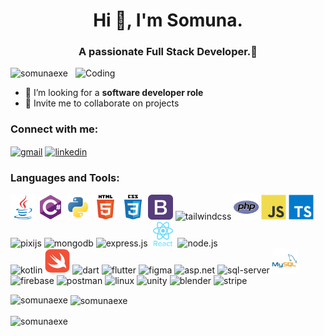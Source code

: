 <!-- <img src="https://appsgeyser.com/blog/wp-content/uploads/2023/11/ar-vr-future-blog-banner-scaled.jpg" alt="MasterHead" style="max-width: 100%,; display: inline-block;" > -->

<h1 align="center">Hi 👋, I'm Somuna.</h1>
<h3 align="center">A passionate Full Stack Developer.&#128205;</h3>
<img align="right" alt="Coding" width="400" src="https://www.cnet.com/a/img/resize/667049aaa29d420a7d74c70b1bc71520fa729902/hub/2021/10/21/1635a1a9-af9c-4380-b5a6-eec99f1a4c74/among-us-consoles-promo-xbox-playstation.png?auto=webp&fit=crop&height=675&width=1200">

<p align="left"> <img src="https://komarev.com/ghpvc/?username=somunaexe&label=Profile%20views&color=0e75b6&style=flat" alt="somunaexe" /> </p>

- 🤝 I’m looking for a **software developer role**
- 👯 Invite me to collaborate on projects

<h3 align="left">Connect with me:</h3>
<p align="left">
<a href="mailto:somunanzenwa@gmail.com" target="_blank"><img align="center" src="https://image.similarpng.com/very-thumbnail/2020/12/Gmail-logo-design-on-transparent-background-PNG.png" alt="gmail" height="30" width="40" /></a>
<a href="https://www.linkedin.com/in/somunachimso-nzenwa-a738a1192/" target="_blank"><img align="center" src="https://raw.githubusercontent.com/rahuldkjain/github-profile-readme-generator/master/src/images/icons/Social/linked-in-alt.svg" alt="linkedin" height="30" width="40" /></a>
</p>

<h3 align="left">Languages and Tools:</h3>
<p align="left">
  <img src="https://raw.githubusercontent.com/devicons/devicon/master/icons/java/java-original.svg" alt="java" width="40" height="40"/>
  <img src="https://raw.githubusercontent.com/devicons/devicon/master/icons/csharp/csharp-original.svg" alt="csharp" width="40" height="40"/>
  <img src="https://raw.githubusercontent.com/devicons/devicon/master/icons/python/python-original.svg" alt="python" width="40" height="40"/>
  <img src="https://raw.githubusercontent.com/devicons/devicon/master/icons/html5/html5-original-wordmark.svg" alt="html5" width="40" height="40"/>
  <img src="https://raw.githubusercontent.com/devicons/devicon/master/icons/css3/css3-original-wordmark.svg" alt="css3" width="40" height="40"/>
  <img src="https://raw.githubusercontent.com/github/explore/80688e429a7d4ef2fca1e82350fe8e3517d3494d/topics/bootstrap/bootstrap.png?size=48" alt="bootstrap" width="40" height="40"/> 
  <img src="https://avatars.githubusercontent.com/u/67109815?s=40&v=4" alt="tailwindcss" width="40" height="40"/>
  <img src="https://raw.githubusercontent.com/devicons/devicon/master/icons/php/php-original.svg" alt="php" width="40" height="40"/>
  <img src="https://raw.githubusercontent.com/devicons/devicon/master/icons/javascript/javascript-original.svg" alt="javascript" width="40" height="40"/>
  <img src="https://raw.githubusercontent.com/devicons/devicon/master/icons/typescript/typescript-original.svg" alt="typescript" width="40" height="40"/>
  <img src="https://avatars.githubusercontent.com/u/5406849?s=48&v=4" alt="pixijs" width="40" height="40"/>
  <img src="https://avatars.githubusercontent.com/u/45120?s=48&v=4" alt="mongodb" width="40" height="40"/>
  <img src="https://avatars.githubusercontent.com/u/5658226?s=48&v=4" alt="express.js" width="40" height="40"/>
  <img src="https://raw.githubusercontent.com/devicons/devicon/master/icons/react/react-original-wordmark.svg" alt="react" width="40" height="40"/>
  <img src="https://avatars.githubusercontent.com/u/9950313?s=280&v=4" alt="node.js" width="40" height="40"/>
  <br />
  <img src="https://www.vectorlogo.zone/logos/kotlinlang/kotlinlang-icon.svg" alt="kotlin" width="40" height="40"/>
  <img src="https://raw.githubusercontent.com/devicons/devicon/master/icons/swift/swift-original.svg" alt="swift" width="40" height="40"/>
  <img src="https://www.vectorlogo.zone/logos/dartlang/dartlang-icon.svg" alt="dart" width="40" height="40"/>
  <img src="https://www.vectorlogo.zone/logos/flutterio/flutterio-icon.svg" alt="flutter" width="40" height="40"/>
  <img src="https://www.vectorlogo.zone/logos/figma/figma-icon.svg" alt="figma" width="40" height="40"/>
  <img src="https://avatars.githubusercontent.com/u/9141961?s=40&v=4" alt="asp.net" width="40" height="40"/>
  <img src="https://avatars.githubusercontent.com/u/6154722?s=40&v=4" alt="sql-server" width="40" height="40"/>
  <img src="https://raw.githubusercontent.com/devicons/devicon/master/icons/mysql/mysql-original-wordmark.svg" alt="mysql" width="40" height="40"/>
  <img src="https://www.vectorlogo.zone/logos/firebase/firebase-icon.svg" alt="firebase" width="40" height="40"/>
<img src="https://github.com/postmanlabs.png?size=40" alt="postman" width="40" height="40"/>

  
  <img src="https://camo.githubusercontent.com/f91287c9aac55623bc37ceb651ac35b7efb56e422019a3bb59328328a09edf9f/68747470733a2f2f63646e2e6a7364656c6976722e6e65742f67682f64657669636f6e732f64657669636f6e2f69636f6e732f6c696e75782f6c696e75782d6f726967696e616c2e737667" alt="linux" width="40" height="40"/>
  <img src="https://www.vectorlogo.zone/logos/unity3d/unity3d-icon.svg" alt="unity" width="40" height="40"/>
  <img src="https://avatars.githubusercontent.com/u/52924476?s=48&v=4" alt="blender" width="40" height="40"/>
  <img src="https://camo.githubusercontent.com/647d10239d3662c68b5958ed5abcc47cc1bd215b0d019860eef1e61c4021eda3/68747470733a2f2f75706c6f61642e77696b696d656469612e6f72672f77696b6970656469612f636f6d6d6f6e732f7468756d622f622f62612f5374726970655f4c6f676f2532435f726576697365645f323031362e7376672f3130323470782d5374726970655f4c6f676f2532435f726576697365645f323031362e7376672e706e67" alt="stripe" width="105" height="40"/>
 </p>


<p><img align="left" src="https://github-readme-stats.vercel.app/api/top-langs?username=somunaexe&show_icons=true&locale=en&layout=compact" alt="somunaexe" /></p>

<p>&nbsp;<img align="center" src="https://github-readme-stats.vercel.app/api?username=somunaexe&show_icons=true&locale=en" alt="somunaexe" /></p>

<p><img align="center" src="https://github-readme-streak-stats.herokuapp.com/?user=somunaexe&" alt="somunaexe" /></p>
